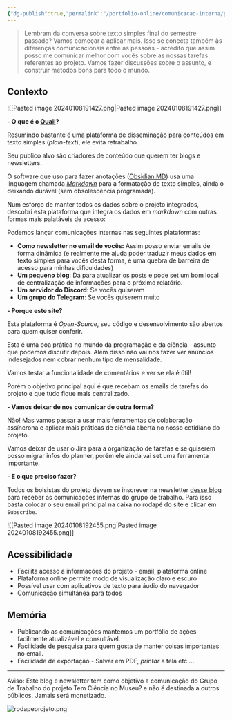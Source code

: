 ```yaml
---
{"dg-publish":true,"permalink":"/portfolio-online/comunicacao-interna/porque-isto-importa/","tags":["💼/💬/🟩️"],"created":"2024-02-10T15:31:13.598-03:00","updated":"2024-02-05T18:48:55.007-03:00"}
---
```



> Lembram da conversa sobre texto simples final do semestre passado? Vamos começar a aplicar mais. Isso se conecta também às diferenças comunicacionais entre as pessoas - acredito que assim posso me comunicar melhor com vocês sobre as nossas tarefas referentes ao projeto.
> Vamos fazer discussões sobre o assunto, e construir métodos bons para todo o mundo.
>

## Contexto

![[Pasted image 20240108191427.png\|Pasted image 20240108191427.png]]

**- O que é o [Quail](https://quail.ink/)?**

Resumindo bastante é uma plataforma de disseminação para conteúdos em texto simples (*plain-text*), ele evita retrabalho.

Seu publico alvo são criadores de conteúdo que querem ter blogs e newsletters.

O software que uso para fazer anotações ([Obsidian.MD](https://obsidian.md)) usa uma linguagem chamada *[Markdown](https://en.wikipedia.org/wiki/Markdown)* para a formatação de texto simples, ainda o deixando durável (sem obsolescência programada).

Num esforço de manter todos os dados sobre o projeto integrados, descobri esta plataforma que integra os dados em *markdown* com outras formas mais palatáveis de acesso:

Podemos lançar comunicações internas nas seguintes plataformas:

- **Como newsletter no email de vocês:** Assim posso enviar emails de forma dinâmica (e realmente me ajuda poder traduzir meus dados em texto simples para vocês desta forma, é uma quebra de barreira de acesso para minhas dificuldades)
- **Um pequeno blog**: Dá para atualizar os posts e pode set um bom local de centralização de informações para o próximo relatório.
- **Um servidor do Discord**: Se vocês quiserem
- **Um grupo do Telegram**: Se vocês quiserem muito

**- Porque este site?**

Esta plataforma é *Open-Source*, seu código e desenvolvimento são abertos para quem quiser conferir.

Esta é uma boa prática no mundo da programação e da ciência - assunto que podemos discutir depois. Além disso não vai nos fazer ver anúncios indesejados nem cobrar nenhum tipo de mensalidade.

Vamos testar a funcionalidade de comentários e ver se ela é útil!

Porém o objetivo principal aqui é que recebam os emails de tarefas do projeto e que tudo fique mais centralizado.

**- Vamos deixar de nos comunicar de outra forma?**

Não! Mas vamos passar a usar mais ferramentas de colaboração assíncrona e aplicar mais práticas de ciência aberta no nosso cotidiano do projeto.

Vamos deixar de usar o Jira para a organização de tarefas e se quiserem posso migrar infos do planner, porém ele ainda vai set uma ferramenta importante.

**- E o que preciso fazer?**

Todos os bolsistas do projeto devem se inscrever na newsletter [desse blog](https://quail.ink/comunicacaotcm) para receber as comunicações internas do grupo de trabalho. Para isso basta colocar o seu email principal na caixa no rodapé do site e clicar em `Subscribe`.

![[Pasted image 20240108192455.png\|Pasted image 20240108192455.png]]

## Acessibilidade

- Facilita acesso a informações do projeto - email, plataforma online
- Plataforma online permite modo de visualização claro e escuro
- Possível usar com aplicativos de texto para áudio do navegador
- Comunicação simultânea para todos

## Memória

- Publicando as comunicações mantemos um portfólio de ações facilmente atualizável e consultável.
- Facilidade de pesquisa para quem gosta de manter coisas importantes no email.
- Facilidade de exportação - Salvar em PDF, *printar* a tela etc….

***

Aviso: Este blog e newsletter tem como objetivo a comunicação do Grupo de Trabalho do projeto Tem Ciência no Museu? e não é destinada a outros públicos. Jamais será monetizado.

![rodapeprojeto.png](/img/user/rodapeprojeto.png)
